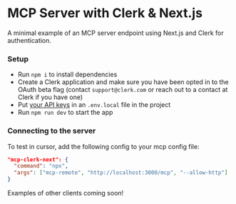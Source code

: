 # MCP Server with Clerk & Next.js

A minimal example of an MCP server endpoint using Next.js and Clerk for authentication.

### Setup

- Run `npm i` to install dependencies
- Create a Clerk application and make sure you have been opted in to the OAuth beta flag (contact `support@clerk.com` or reach out to a contact at Clerk if you have one)
- Put [your API keys](https://dashboard.clerk.com/last-active?path=api-keys) in an `.env.local` file in the project
- Run `npm run dev` to start the app

### Connecting to the server

To test in cursor, add the following config to your mcp config file:

```json
"mcp-clerk-next": {
  "command": "npx",
  "args": ["mcp-remote", "http://localhost:3000/mcp", "--allow-http"]
}
```

Examples of other clients coming soon!
